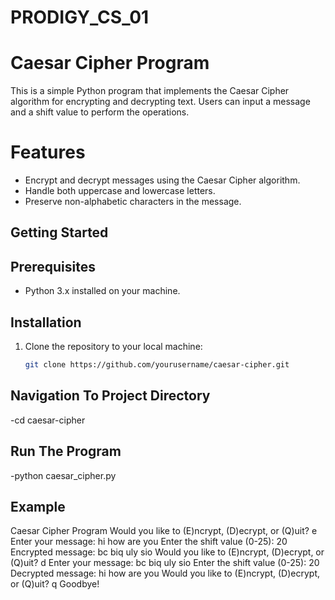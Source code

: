 # PRODIGY_CS_01 
# Caesar Cipher Program

This is a simple Python program that implements the Caesar Cipher algorithm for encrypting and decrypting text. Users can input a message and a shift value to perform the operations.

# Features

- Encrypt and decrypt messages using the Caesar Cipher algorithm.
- Handle both uppercase and lowercase letters.
- Preserve non-alphabetic characters in the message.

## Getting Started

## Prerequisites

- Python 3.x installed on your machine.

## Installation

1. Clone the repository to your local machine:

   ```bash
   git clone https://github.com/yourusername/caesar-cipher.git

## Navigation To Project Directory

-cd caesar-cipher

## Run The Program

-python caesar_cipher.py

## Example

Caesar Cipher Program
Would you like to (E)ncrypt, (D)ecrypt, or (Q)uit? e
Enter your message: hi how are you
Enter the shift value (0-25): 20
Encrypted message: bc biq uly sio
Would you like to (E)ncrypt, (D)ecrypt, or (Q)uit? d
Enter your message: bc biq uly sio
Enter the shift value (0-25): 20
Decrypted message: hi how are you
Would you like to (E)ncrypt, (D)ecrypt, or (Q)uit? q
Goodbye!
